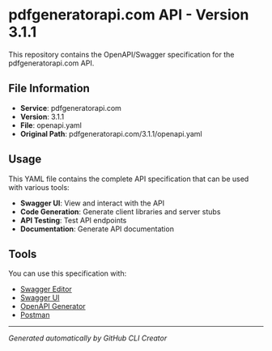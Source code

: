 # pdfgeneratorapi.com API - Version 3.1.1

This repository contains the OpenAPI/Swagger specification for the pdfgeneratorapi.com API.

## File Information

- **Service**: pdfgeneratorapi.com
- **Version**: 3.1.1
- **File**: openapi.yaml
- **Original Path**: pdfgeneratorapi.com/3.1.1/openapi.yaml

## Usage

This YAML file contains the complete API specification that can be used with various tools:

- **Swagger UI**: View and interact with the API
- **Code Generation**: Generate client libraries and server stubs
- **API Testing**: Test API endpoints
- **Documentation**: Generate API documentation

## Tools

You can use this specification with:

- [Swagger Editor](https://editor.swagger.io/)
- [Swagger UI](https://swagger.io/tools/swagger-ui/)
- [OpenAPI Generator](https://openapi-generator.tech/)
- [Postman](https://www.postman.com/)

---

*Generated automatically by GitHub CLI Creator*
